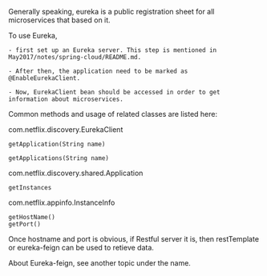 Generally speaking, eureka is a public registration sheet for all microservices that based on it. 

To use Eureka, 

	- first set up an Eureka server. This step is mentioned in May2017/notes/spring-cloud/README.md.

	- After then, the application need to be marked as @EnableEurekaClient. 

	- Now, EurekaClient bean should be accessed in order to get information about microservices. 

Common methods and usage of related classes are listed here:

com.netflix.discovery.EurekaClient

	getApplication(String name)
	
	getApplications(String name)
	
com.netflix.discovery.shared.Application

	getInstances
	
com.netflix.appinfo.InstanceInfo

	getHostName()
	getPort()

	
Once hostname and port is obvious, if Restful server it is, then restTemplate or eureka-feign can be used to retieve data. 

About Eureka-feign, see another topic under the name.
